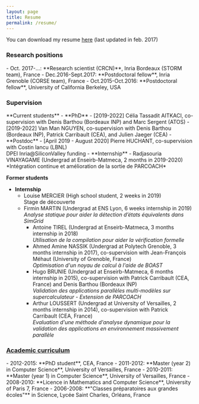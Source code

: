 ```yaml
---
layout: page
title: Resume
permalink: /resume/
---
```


You can download my resume <a href="{{site.baseurl}}/resources/cv_eng.pdf" target="_blank">here</a> (last updated in feb. 2017)

<div class="panel panel-info" markdown="1">
  <div class="panel-heading">
    <h3 class="panel-title"> Research positions </h3>
  </div>
  <div class="panel-body">
<td markdown="1">
- Oct. 2017-...: **Research scientist (CRCN)**, Inria Bordeaux (STORM team), France
- Dec.2016-Sept.2017: **Postdoctoral fellow**, Inria Grenoble (CORSE team), France
- Oct.2015-Oct.2016: **Postdoctoral fellow**, University of California Berkeley, USA
</td>
  </div>
</div>



 <div class="panel panel-info" markdown="1">
  <div class="panel-heading">
    <h3 class="panel-title"> Supervision </h3>
  </div>
  <div class="panel-body">
<td markdown="1">
**Current students**
- **PhD**
	- [2019-2022] Célia Tassadit AITKACI, co-supervision with Denis Barthou (Bordeaux INP) and Marc Sergent (ATOS)
	- [2019-2022] Van Man NGUYEN, co-supervision with Denis Barthou (Bordeaux INP), Patrick Carribault (CEA), and Julien Jaeger (CEA)
- **Postdoc**
  - [April 2019 - August 2020] Pierre HUCHANT, co-supervision with Costin Iancu (LBNL) 
<br/> DPEI Inria@SiliconValley funding
- **Internship**
	- Radjasouria VINAYAGAME (Undergrad at Enseirb-Matmeca, 2 months in 2019-2020)
<br/> *Intégration continue et amélioration de la sortie de PARCOACH*

**Former students**

- **Internship**
	- Louise MERCIER (High school student, 2 weeks in 2019)
<br/> Stage de découverte 
  - Firmin MARTIN (Undergrad at ENS Lyon, 6 weeks internship in 2019)
<br/> *Analyse statique pour aider la détection d’états équivalents dans SimGrid*
	- Antoine TIREL (Undergrad at Enseirb-Matmeca, 3 months internship in 2018)
<br/> *Utilisation de la compilation pour aider la vérification formelle*
	- Ahmed Amine NASSIK (Undergrad at Polytech Grenoble, 3 months internship in 2017), co-supervision with Jean-François Méhaut (University of Grenoble, France)
<br/> *Optimisation d'un noyau de calcul à l'aide de BOAST*
	- Hugo BRUNIE (Undergrad at Enseirb-Matmeca, 6 months internship in 2015), co-supervision with Patrick Carribault (CEA, France) and Denis Barthou (Bordeaux INP)
<br/> *Validation des applications parallèles multi-modèles sur supercalculateur - Extension de PARCOACH*
	- Arthur LOUSSERT (Undergrad at University of Versailles, 2 months internship in 2014), co-supervision with Patrick Carribault (CEA, France)
<br/> *Evaluation d'une méthode d'analyse dynamique pour la validation des applications en environnement massivement parallèle*
</td>
  </div>
</div>


<link rel="stylesheet" href="https://maxcdn.bootstrapcdn.com/bootstrap/3.3.4/css/bootstrap.min.css">
<link href="//netdna.bootstrapcdn.com/bootstrap/3.0.0/css/bootstrap-glyphicons.css" rel="stylesheet">

<div class="panel-group" id="accordion" markdown="1">
 <div class="panel panel-info">
  <div class="panel-heading">
    <h3 class="panel-title"> <a class="accordion-toggle collapsed" data-toggle="collapse" data-parent="#accordion" href="#collapse2"> Academic curriculum </a></h3>
  </div>
  <div id="collapse2" class="panel-collapse collapse">
  <div class="panel-body">
<td markdown="1">
- 2012-2015: **PhD student**, CEA, France
- 2011-2012: **Master (year 2) in Computer Science**, University of Versailles, France
- 2010-2011: **Master (year 1) in Computer Science**, University of Versailles, France
- 2008-2010: **Licence in Mathematics and Computer Science**, University of Paris 7, France 
- 2006-2008: **"Classes préparatoires aux grandes écoles"** in Science, Lycée Saint Charles, Orléans, France
</td>
  </div>
  </div>
  </div>
</div>

